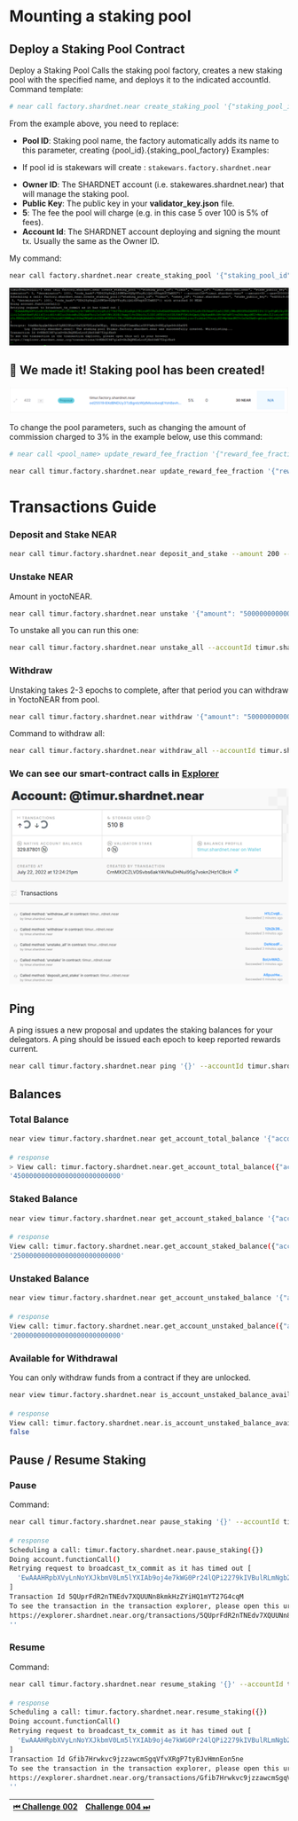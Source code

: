 # Mounting a staking pool

## Deploy a Staking Pool Contract

Deploy a Staking Pool
Calls the staking pool factory, creates a new staking pool with the specified name, and deploys it to the indicated accountId.
Command template:

```bash
# near call factory.shardnet.near create_staking_pool '{"staking_pool_id": "<pool id>", "owner_id": "<accountId>", "stake_public_key": "<public key>", "reward_fee_fraction": {"numerator": 5, "denominator": 100}, "code_hash":"DD428g9eqLL8fWUxv8QSpVFzyHi1Qd16P8ephYCTmMSZ"}' --accountId="<accountId>" --amount=30 --gas=300000000000000
```

From the example above, you need to replace:

- **Pool ID**: Staking pool name, the factory automatically adds its name to this parameter, creating {pool_id}.{staking_pool_factory}
  Examples:

* If pool id is stakewars will create : `stakewars.factory.shardnet.near`

- **Owner ID**: The SHARDNET account (i.e. stakewares.shardnet.near) that will manage the staking pool.
- **Public Key**: The public key in your **validator_key.json** file.
- **5**: The fee the pool will charge (e.g. in this case 5 over 100 is 5% of fees).
- **Account Id**: The SHARDNET account deploying and signing the mount tx. Usually the same as the Owner ID.

My command:

```bash
near call factory.shardnet.near create_staking_pool '{"staking_pool_id": "timur", "owner_id": "timur.shardnet.near", "stake_public_key": "ed25519:8XdBNDUy3TzBgrdzWjdMssobeqEYoh8avh3XFoZkqFrK", "reward_fee_fraction": {"numerator": 5, "denominator": 100}, "code_hash":"DD428g9eqLL8fWUxv8QSpVFzyHi1Qd16P8ephYCTmMSZ"}' --accountId="timur.shardnet.near" --amount=30 --gas=300000000000000
```

![img](../images/pool/create-pool.png)

## 🥳 We made it! Staking pool has been created!

![img](../images/pool/explorer-validators.png)

To change the pool parameters, such as changing the amount of commission charged to 3% in the example below, use this command:

```bash
# near call <pool_name> update_reward_fee_fraction '{"reward_fee_fraction": {"numerator": 3, "denominator": 100}}' --accountId <account_id> --gas=300000000000000
```

```bash
near call timur.factory.shardnet.near update_reward_fee_fraction '{"reward_fee_fraction": {"numerator": 3, "denominator": 100}}' --accountId timur.shardnet.near --gas=300000000000000
```

# Transactions Guide

### Deposit and Stake NEAR

```bash
near call timur.factory.shardnet.near deposit_and_stake --amount 200 --accountId timur.shardnet.near --gas=300000000000000
```

### Unstake NEAR

Amount in yoctoNEAR.

```bash
near call timur.factory.shardnet.near unstake '{"amount": "5000000000000000000"}' --accountId timur.shardnet.near --gas=300000000000000
```

To unstake all you can run this one:

```bash
near call timur.factory.shardnet.near unstake_all --accountId timur.shardnet.near --gas=300000000000000
```

### Withdraw

Unstaking takes 2-3 epochs to complete, after that period you can withdraw in YoctoNEAR from pool.

```bash
near call timur.factory.shardnet.near withdraw '{"amount": "5000000000000000000"}' --accountId timur.shardnet.near --gas=300000000000000
```

Command to withdraw all:

```bash
near call timur.factory.shardnet.near withdraw_all --accountId timur.shardnet.near --gas=300000000000000
```

### We can see our smart-contract calls in [**Explorer**](https://explorer.shardnet.near.org/accounts/timur.shardnet.near)

![img](../images/pool/transactions.png)

## Ping

A ping issues a new proposal and updates the staking balances for your delegators. A ping should be issued each epoch to keep reported rewards current.

```bash
near call timur.factory.shardnet.near ping '{}' --accountId timur.shardnet.near --gas=300000000000000
```

## Balances

### Total Balance

```bash
near view timur.factory.shardnet.near get_account_total_balance '{"account_id": "timur.shardnet.near"}'

# response
> View call: timur.factory.shardnet.near.get_account_total_balance({"account_id": "timur.shardnet.near"})
'450000000000000000000000000'
```

### Staked Balance

```bash
near view timur.factory.shardnet.near get_account_staked_balance '{"account_id": "timur.shardnet.near"}'

# response
View call: timur.factory.shardnet.near.get_account_staked_balance({"account_id": "timur.shardnet.near"})
'250000000000000000000000000'

```

### Unstaked Balance

```bash
near view timur.factory.shardnet.near get_account_unstaked_balance '{"account_id": "timur.shardnet.near"}'

# response
View call: timur.factory.shardnet.near.get_account_unstaked_balance({"account_id": "timur.shardnet.near"})
'200000000000000000000000000'
```

### Available for Withdrawal

You can only withdraw funds from a contract if they are unlocked.

```bash
near view timur.factory.shardnet.near is_account_unstaked_balance_available '{"account_id": "timur.shardnet.near"}'

# response
View call: timur.factory.shardnet.near.is_account_unstaked_balance_available({"account_id": "timur.shardnet.near"})
false
```

## Pause / Resume Staking

### Pause

Command:

```bash
near call timur.factory.shardnet.near pause_staking '{}' --accountId timur.shardnet.near

# response
Scheduling a call: timur.factory.shardnet.near.pause_staking({})
Doing account.functionCall()
Retrying request to broadcast_tx_commit as it has timed out [
  'EwAAAHRpbXVyLnNoYXJkbmV0Lm5lYXIAb9oj4e7kWG0Pr24lQPi2279kIVBulRLmNgb2URlezNTNShCnDwEAABsAAAB0aW11ci5mYWN0b3J5LnNoYXJkbmV0Lm5lYXJ6eRqT88qpj6s8QgfjzaXLy84XAaTvAldsUJuCJhrWSQEAAAACDQAAAHBhdXNlX3N0YWtpbmcCAAAAe30A4FfrSBsAAAAAAAAAAAAAAAAAAAAAAAAAb1lCIcrBJs1efCbm3WJ6zTOsLTMpcKQuC+0TUCia6UOG4+hhFVeor/pi+aYtBpZP3VkGFbeKvqNIgVoLA7UICw=='
]
Transaction Id 5QUprFdR2nTNEdv7XQUUNn8kmkHzZYiHQ1mYT27G4cqM
To see the transaction in the transaction explorer, please open this url in your browser
https://explorer.shardnet.near.org/transactions/5QUprFdR2nTNEdv7XQUUNn8kmkHzZYiHQ1mYT27G4cqM
''
```

### Resume

Command:

```bash
near call timur.factory.shardnet.near resume_staking '{}' --accountId timur.shardnet.near

# response
Scheduling a call: timur.factory.shardnet.near.resume_staking({})
Doing account.functionCall()
Retrying request to broadcast_tx_commit as it has timed out [
  'EwAAAHRpbXVyLnNoYXJkbmV0Lm5lYXIAb9oj4e7kWG0Pr24lQPi2279kIVBulRLmNgb2URlezNTOShCnDwEAABsAAAB0aW11ci5mYWN0b3J5LnNoYXJkbmV0Lm5lYXIJzWf0JUNnfE7ReIEV6/SoSInvVje22VEkSgzTGZ2CAQEAAAACDgAAAHJlc3VtZV9zdGFraW5nAgAAAHt9AOBX60gbAAAAAAAAAAAAAAAAAAAAAAAAADVoAfqrdW8h18s1Lj5BqALdtcxNUvGNKKbQRT8+5Jz6NA0ROoIYFsPJx+d9pgtmvrWGmPO/3+5hjSsUTKphWww='
]
Transaction Id Gfib7Hrwkvc9jzzawcmSgqVfvXRgP7tyBJvHmnEon5ne
To see the transaction in the transaction explorer, please open this url in your browser
https://explorer.shardnet.near.org/transactions/Gfib7Hrwkvc9jzzawcmSgqVfvXRgP7tyBJvHmnEon5ne
''
```

| [⏮ Challenge 002 ](./challenge_002.md) | [Challenge 004 ⏭](./challenge_004.md) |
| -------------------------------------- | ------------------------------------- |
